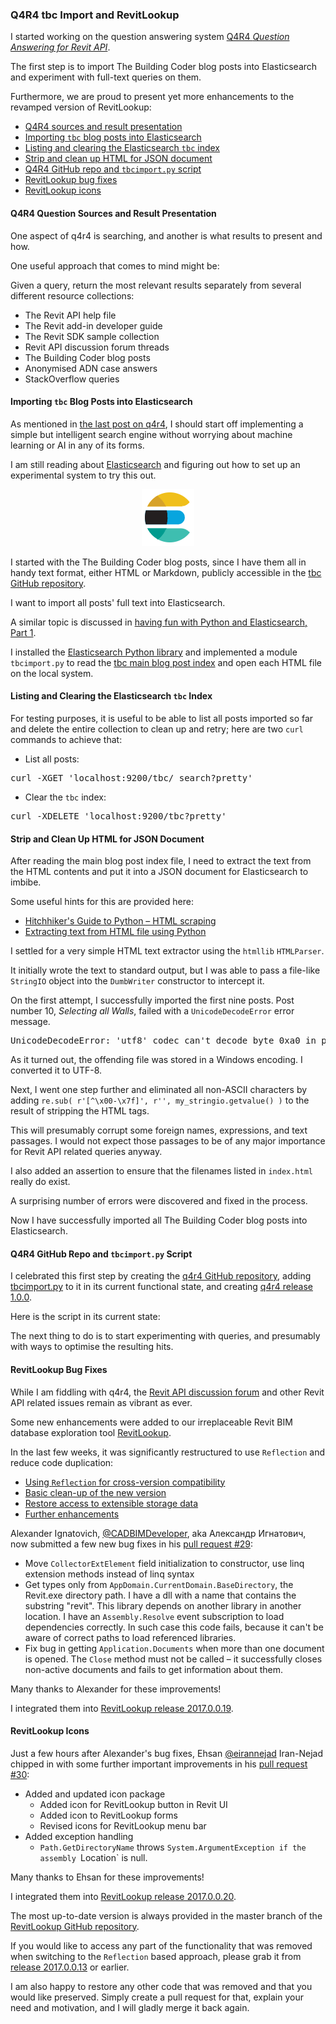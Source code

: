 <head>
<meta http-equiv="Content-Type" content="text/html; charset=utf-8">
<link rel="stylesheet" type="text/css" href="bc.css">
<!-- <script src="run_prettify.js" type="text/javascript"></script> --> 
<script src="https://google-code-prettify.googlecode.com/svn/loader/run_prettify.js" type="text/javascript"></script>
</head>

<!---

 #RevitAPI @AutodeskRevit #aec #bim #dynamobim @AutodeskForge http

I started working on the question answering system Q4R4 Question Answering for Revit API.
The first step is to import The Building Coder blog posts into Elasticsearch and experiment with full-text queries on them.
Furthermore, we are proud to present yet more enhancements to the revamped version of RevitLookup
&ndash; Q4R4 sources and result presentation
&ndash; Importing <code>tbc</code> blog posts into Elasticsearch
&ndash; Listing and clearing the Elasticsearch <code>tbc</code> index
&ndash; Strip and clean up HTML for JSON document
&ndash; Q4R4 GitHub repo and <code>tbcimport.py</code> script
&ndash; RevitLookup bug fixes
&ndash; RevitLookup icons...

-->

### Q4R4 tbc Import and RevitLookup 

I started working on the question answering
system [Q4R4 *Question Answering for Revit API*](http://thebuildingcoder.typepad.com/blog/2017/03/q4r4-revit-api-question-answering-system.html).

The first step is to import The Building Coder blog posts into Elasticsearch and experiment with full-text queries on them.

Furthermore, we are proud to present yet more enhancements to the revamped version of RevitLookup:

- [Q4R4 sources and result presentation](#2)
- [Importing `tbc` blog posts into Elasticsearch](#3)
- [Listing and clearing the Elasticsearch `tbc` index](#4)
- [Strip and clean up HTML for JSON document](#5)
- [Q4R4 GitHub repo and `tbcimport.py` script](#6)
- [RevitLookup bug fixes](#7)
- [RevitLookup icons](#8)




#### <a name="2"></a>Q4R4 Question Sources and Result Presentation

One aspect of q4r4 is searching, and another is what results to present and how.

One useful approach that comes to mind might be:

Given a query, return the most relevant results separately from several different resource collections:

- The Revit API help file
- The Revit add-in developer guide
- The Revit SDK sample collection
- Revit API discussion forum threads
- The Building Coder blog posts
- Anonymised ADN case answers
- StackOverflow queries

#### <a name="3"></a>Importing `tbc` Blog Posts into Elasticsearch

As mentioned
in [the last post on q4r4](http://thebuildingcoder.typepad.com/blog/2017/03/q4r4-revit-api-question-answering-system.html),
I should start off implementing a simple but intelligent search engine without worrying about machine learning or AI in any of its forms.

I am still reading
about [Elasticsearch](https://www.elastic.co/products/elasticsearch) and
figuring out how to set up an experimental system to try this out.

<center>
<img src="img/icon-elasticsearch-bb.png" alt="Elasticsearch" width="84"/>
</center>

I started with the The Building Coder blog posts, since I have them all in handy text format, either HTML or Markdown, publicly accessible in
the [tbc GitHub repository](https://github.com/jeremytammik/tbc).

I want to import all posts' full text into Elasticsearch.

A similar topic is discussed 
in [having fun with Python and Elasticsearch, Part 1](https://bitquabit.com/post/having-fun-python-and-elasticsearch-part-1/).

I installed the [Elasticsearch Python library](https://www.elastic.co/guide/en/elasticsearch/client/python-api/current/index.html) and
implemented a module `tbcimport.py` to read
the [tbc main blog post index](http://jeremytammik.github.io/tbc/a) and open each HTML file on the local system.


#### <a name="4"></a>Listing and Clearing the Elasticsearch `tbc` Index

For testing purposes, it is useful to be able to list all posts imported so far and delete the entire collection to clean up and retry; here are two `curl` commands to achieve that:

- List all posts:

<pre>
curl -XGET 'localhost:9200/tbc/_search?pretty'
</pre>

- Clear the `tbc` index:

<pre>
curl -XDELETE 'localhost:9200/tbc?pretty'
</pre>


#### <a name="5"></a>Strip and Clean Up HTML for JSON Document

After reading the main blog post index file, I need to extract the text from the HTML contents and put it into a JSON document for Elasticsearch to imbibe.

Some useful hints for this are provided here:

- [Hitchhiker's Guide to Python &ndash; HTML scraping](http://docs.python-guide.org/en/latest/scenarios/scrape/)
- [Extracting text from HTML file using Python](http://stackoverflow.com/questions/328356/extracting-text-from-html-file-using-python)

I settled for a very simple HTML text extractor using the `htmllib` `HTMLParser`.

It initially wrote the text to standard output, but I was able to pass a file-like `StringIO` object into the `DumbWriter` constructor to intercept it.

On the first attempt, I successfully imported the first nine posts.
Post number 10, *Selecting all Walls*, failed with a `UnicodeDecodeError` error message.

<pre>
UnicodeDecodeError: 'utf8' codec can't decode byte 0xa0 in position 2595: invalid start byte
</pre>

As it turned out, the offending file was stored in a Windows encoding.
I converted it to UTF-8.

Next, I went one step further and eliminated all non-ASCII characters by adding `re.sub( r'[^\x00-\x7f]', r'', my_stringio.getvalue() )` to the result of stripping the HTML tags.

This will presumably corrupt some foreign names, expressions, and text passages.
I would not expect those passages to be of any major importance for Revit API related queries anyway.

I also added an assertion to ensure that the filenames listed in `index.html` really do exist.

A surprising number of errors were discovered and fixed in the process.

Now I have successfully imported all The Building Coder blog posts into Elasticsearch.

#### <a name="6"></a>Q4R4 GitHub Repo and `tbcimport.py` Script

I celebrated this first step by creating
the [q4r4 GitHub repository](https://github.com/jeremytammik/q4r4),
adding [tbcimport.py](https://github.com/jeremytammik/q4r4/blob/master/tbcimport.py) to it in its current functional state, 
and creating [q4r4 release 1.0.0](https://github.com/jeremytammik/q4r4/releases/tag/1.0.0).

Here is the script in its current state:

<script src="https://gist.github.com/jeremytammik/d834055f2f4943c4bbe97beb85d803cc.js"></script>

The next thing to do is to start experimenting with queries, and presumably with ways to optimise the resulting hits.


#### <a name="7"></a>RevitLookup Bug Fixes

While I am fiddling with q4r4,
the [Revit API discussion forum](http://forums.autodesk.com/t5/revit-api-forum/bd-p/160) and 
other Revit API related issues remain as vibrant as ever.

Some new enhancements were added to our irreplaceable Revit BIM database exploration
tool [RevitLookup](https://github.com/jeremytammik/RevitLookup).

In the last few weeks, it was significantly restructured to use `Reflection` and reduce code duplication:

- [Using `Reflection` for cross-version compatibility](http://thebuildingcoder.typepad.com/blog/2017/02/revitlookup-using-reflection-for-cross-version-compatibility.html)
- [Basic clean-up of the new version](http://thebuildingcoder.typepad.com/blog/2017/02/revitlookup-with-reflection-cleanup.html)
- [Restore access to extensible storage data](http://thebuildingcoder.typepad.com/blog/2017/02/revitlookup-extensible-storage-restored.html#3)
- [Further enhancements](http://thebuildingcoder.typepad.com/blog/2017/03/revitlookup-enhancements-future-revit-and-other-api-news.html#8)

Alexander Ignatovich, [@CADBIMDeveloper](https://github.com/CADBIMDeveloper), aka Александр Игнатович,
now submitted a few new bug fixes in
his [pull request #29](https://github.com/jeremytammik/RevitLookup/pull/29/commits):

- Move `CollectorExtElement` field initialization to constructor, use linq extension methods instead of linq syntax
- Get types only from `AppDomain.CurrentDomain.BaseDirectory`, the Revit.exe directory path. 
I have a dll with a name that contains the substring "revit".
This library depends on another library in another location.
I have an `Assembly.Resolve` event subscription to load dependencies correctly.
In such case this code fails, because it can't be aware of correct paths to load referenced libraries.
- Fix bug in getting `Application.Documents` when more than one document is opened.
The `Close` method must not be called &ndash; it successfully closes non-active documents and fails to get information about them.

Many thanks to Alexander for these improvements!

I integrated them 
into [RevitLookup release 2017.0.0.19](https://github.com/jeremytammik/RevitLookup/releases/tag/2017.0.0.19).


#### <a name="8"></a>RevitLookup Icons

Just a few hours after Alexander's bug fixes,
Ehsan [@eirannejad](https://github.com/eirannejad) Iran-Nejad chipped in with some further important improvements in
his [pull request #30](https://github.com/jeremytammik/RevitLookup/pull/30/commits):

- Added and updated icon package
    - Added icon for RevitLookup button in Revit UI
    - Added icon to RevitLookup forms
    - Revised icons for RevitLookup menu bar
- Added exception handling
    - `Path.GetDirectoryName` throws `System.ArgumentException if the assembly `Location` is null.

Many thanks to Ehsan for these improvements!

I integrated them 
into [RevitLookup release 2017.0.0.20](https://github.com/jeremytammik/RevitLookup/releases/tag/2017.0.0.20).

The most up-to-date version is always provided in the master branch of 
the [RevitLookup GitHub repository](https://github.com/jeremytammik/RevitLookup).

If you would like to access any part of the functionality that was removed when switching to the `Reflection` based approach, please grab it
from [release 2017.0.0.13](https://github.com/jeremytammik/RevitLookup/releases/tag/2017.0.0.13) or earlier.

I am also happy to restore any other code that was removed and that you would like preserved.
Simply create a pull request for that, explain your need and motivation, and I will gladly merge it back again.
